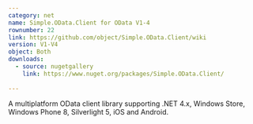 ```yaml
---
category: net
name: Simple.OData.Client for OData V1-4
rownumber: 22
link: https://github.com/object/Simple.OData.Client/wiki
version: V1-V4
object: Both
downloads:
  - source: nugetgallery
    link: https://www.nuget.org/packages/Simple.OData.Client/
    
---
```

A multiplatform OData client library supporting .NET 4.x, Windows Store, Windows Phone 8, Silverlight 5, iOS and Android.
